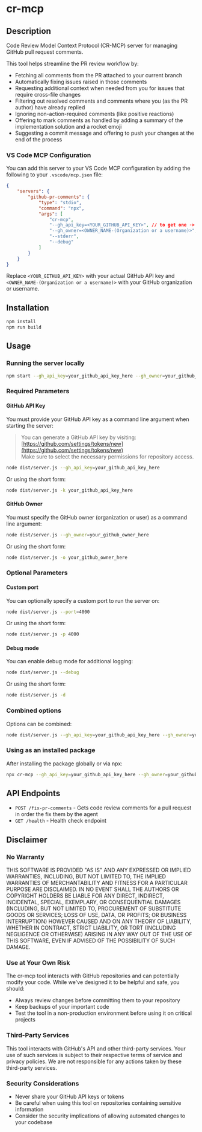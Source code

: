 # cr-mcp

## Description
Code Review Model Context Protocol (CR-MCP) server for managing GitHub pull request comments.

This tool helps streamline the PR review workflow by:
- Fetching all comments from the PR attached to your current branch
- Automatically fixing issues raised in those comments
- Requesting additional context when needed from you for issues that require cross-file changes
- Filtering out resolved comments and comments where you (as the PR author) have already replied
- Ignoring non-action-required comments (like positive reactions)
- Offering to mark comments as handled by adding a summary of the implementation solution and a rocket emoji
- Suggesting a commit message and offering to push your changes at the end of the process

### VS Code MCP Configuration

You can add this server to your VS Code MCP configuration by adding the following to your `.vscode/mcp.json` file:

```json
{
    "servers": {
        "github-pr-comments": {
            "type": "stdio",
            "command": "npx",
            "args": [
                "cr-mcp",
                "--gh_api_key=<YOUR_GITHUB_API_KEY>", // to get one -> https://github.com/settings/tokens/new
                "--gh_owner=<OWNER_NAME-(Organization or a username)>",
                "--stderr",
                "--debug"
            ]
        }
    }
}
```

Replace `<YOUR_GITHUB_API_KEY>` with your actual GitHub API key and `<OWNER_NAME-(Organization or a username)>` with your GitHub organization or username.

## Installation

```bash
npm install
npm run build
```

## Usage

### Running the server locally

```bash
npm start --gh_api_key=your_github_api_key_here --gh_owner=your_github_owner_here
```

### Required Parameters

#### GitHub API Key

You must provide your GitHub API key as a command line argument when starting the server:

> You can generate a GitHub API key by visiting: [https://github.com/settings/tokens/new](https://github.com/settings/tokens/new)  
> Make sure to select the necessary permissions for repository access.

```bash
node dist/server.js --gh_api_key=your_github_api_key_here
```

Or using the short form:

```bash
node dist/server.js -k your_github_api_key_here
```

#### GitHub Owner

You must specify the GitHub owner (organization or user) as a command line argument:

```bash
node dist/server.js --gh_owner=your_github_owner_here
```

Or using the short form:

```bash
node dist/server.js -o your_github_owner_here
```

### Optional Parameters

#### Custom port

You can optionally specify a custom port to run the server on:

```bash
node dist/server.js --port=4000
```

Or using the short form:

```bash
node dist/server.js -p 4000
```

#### Debug mode

You can enable debug mode for additional logging:

```bash
node dist/server.js --debug
```

Or using the short form:

```bash
node dist/server.js -d
```

### Combined options

Options can be combined:

```bash
node dist/server.js --gh_api_key=your_github_api_key_here --gh_owner=your_github_owner_here --port=4000 --debug
```

### Using as an installed package

After installing the package globally or via npx:

```bash
npx cr-mcp --gh_api_key=your_github_api_key_here --gh_owner=your_github_owner_here
```

## API Endpoints

- `POST /fix-pr-comments` - Gets code review comments for a pull request in order the fix them by the agent
- `GET /health` - Health check endpoint

## Disclaimer

### No Warranty

THIS SOFTWARE IS PROVIDED "AS IS" AND ANY EXPRESSED OR IMPLIED WARRANTIES, INCLUDING, BUT NOT LIMITED TO, THE IMPLIED WARRANTIES OF MERCHANTABILITY AND FITNESS FOR A PARTICULAR PURPOSE ARE DISCLAIMED. IN NO EVENT SHALL THE AUTHORS OR COPYRIGHT HOLDERS BE LIABLE FOR ANY DIRECT, INDIRECT, INCIDENTAL, SPECIAL, EXEMPLARY, OR CONSEQUENTIAL DAMAGES (INCLUDING, BUT NOT LIMITED TO, PROCUREMENT OF SUBSTITUTE GOODS OR SERVICES; LOSS OF USE, DATA, OR PROFITS; OR BUSINESS INTERRUPTION) HOWEVER CAUSED AND ON ANY THEORY OF LIABILITY, WHETHER IN CONTRACT, STRICT LIABILITY, OR TORT (INCLUDING NEGLIGENCE OR OTHERWISE) ARISING IN ANY WAY OUT OF THE USE OF THIS SOFTWARE, EVEN IF ADVISED OF THE POSSIBILITY OF SUCH DAMAGE.

### Use at Your Own Risk

The cr-mcp tool interacts with GitHub repositories and can potentially modify your code. While we've designed it to be helpful and safe, you should:

- Always review changes before committing them to your repository
- Keep backups of your important code
- Test the tool in a non-production environment before using it on critical projects

### Third-Party Services

This tool interacts with GitHub's API and other third-party services. Your use of such services is subject to their respective terms of service and privacy policies. We are not responsible for any actions taken by these third-party services.

### Security Considerations

- Never share your GitHub API keys or tokens
- Be careful when using this tool on repositories containing sensitive information
- Consider the security implications of allowing automated changes to your codebase